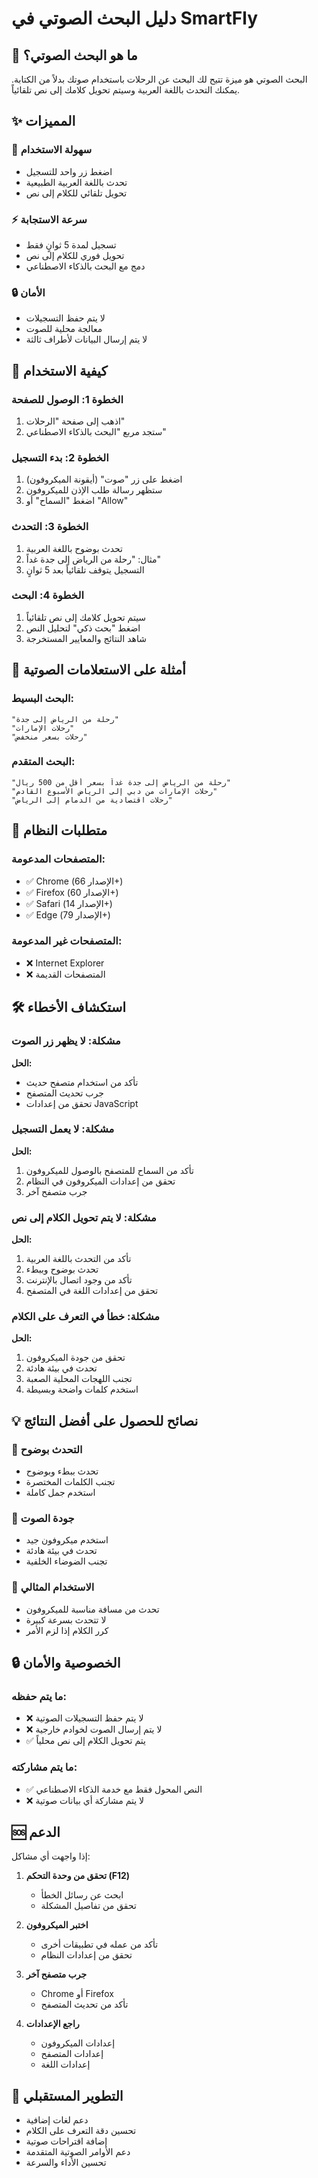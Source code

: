 # دليل البحث الصوتي في SmartFly

## 🎤 ما هو البحث الصوتي؟

البحث الصوتي هو ميزة تتيح لك البحث عن الرحلات باستخدام صوتك بدلاً من الكتابة. يمكنك التحدث باللغة العربية وسيتم تحويل كلامك إلى نص تلقائياً.

## ✨ المميزات

### 🎯 **سهولة الاستخدام**
- اضغط زر واحد للتسجيل
- تحدث باللغة العربية الطبيعية
- تحويل تلقائي للكلام إلى نص

### ⚡ **سرعة الاستجابة**
- تسجيل لمدة 5 ثوانٍ فقط
- تحويل فوري للكلام إلى نص
- دمج مع البحث بالذكاء الاصطناعي

### 🔒 **الأمان**
- لا يتم حفظ التسجيلات
- معالجة محلية للصوت
- لا يتم إرسال البيانات لأطراف ثالثة

## 🚀 كيفية الاستخدام

### الخطوة 1: الوصول للصفحة
1. اذهب إلى صفحة "الرحلات"
2. ستجد مربع "البحث بالذكاء الاصطناعي"

### الخطوة 2: بدء التسجيل
1. اضغط على زر "صوت" (أيقونة الميكروفون)
2. ستظهر رسالة طلب الإذن للميكروفون
3. اضغط "السماح" أو "Allow"

### الخطوة 3: التحدث
1. تحدث بوضوح باللغة العربية
2. مثال: "رحلة من الرياض إلى جدة غداً"
3. التسجيل يتوقف تلقائياً بعد 5 ثوانٍ

### الخطوة 4: البحث
1. سيتم تحويل كلامك إلى نص تلقائياً
2. اضغط "بحث ذكي" لتحليل النص
3. شاهد النتائج والمعايير المستخرجة

## 📝 أمثلة على الاستعلامات الصوتية

### البحث البسيط:
```
"رحلة من الرياض إلى جدة"
"رحلات الإمارات"
"رحلات بسعر منخفض"
```

### البحث المتقدم:
```
"رحلة من الرياض إلى جدة غداً بسعر أقل من 500 ريال"
"رحلات الإمارات من دبي إلى الرياض الأسبوع القادم"
"رحلات اقتصادية من الدمام إلى الرياض"
```

## 🔧 متطلبات النظام

### المتصفحات المدعومة:
- ✅ Chrome (الإصدار 66+)
- ✅ Firefox (الإصدار 60+)
- ✅ Safari (الإصدار 14+)
- ✅ Edge (الإصدار 79+)

### المتصفحات غير المدعومة:
- ❌ Internet Explorer
- ❌ المتصفحات القديمة

## 🛠️ استكشاف الأخطاء

### مشكلة: لا يظهر زر الصوت
**الحل:**
- تأكد من استخدام متصفح حديث
- جرب تحديث المتصفح
- تحقق من إعدادات JavaScript

### مشكلة: لا يعمل التسجيل
**الحل:**
1. تأكد من السماح للمتصفح بالوصول للميكروفون
2. تحقق من إعدادات الميكروفون في النظام
3. جرب متصفح آخر

### مشكلة: لا يتم تحويل الكلام إلى نص
**الحل:**
1. تأكد من التحدث باللغة العربية
2. تحدث بوضوح وببطء
3. تأكد من وجود اتصال بالإنترنت
4. تحقق من إعدادات اللغة في المتصفح

### مشكلة: خطأ في التعرف على الكلام
**الحل:**
1. تحقق من جودة الميكروفون
2. تحدث في بيئة هادئة
3. تجنب اللهجات المحلية الصعبة
4. استخدم كلمات واضحة وبسيطة

## 💡 نصائح للحصول على أفضل النتائج

### 🎯 **التحدث بوضوح**
- تحدث ببطء وبوضوح
- تجنب الكلمات المختصرة
- استخدم جمل كاملة

### 🎤 **جودة الصوت**
- استخدم ميكروفون جيد
- تحدث في بيئة هادئة
- تجنب الضوضاء الخلفية

### 📱 **الاستخدام المثالي**
- تحدث من مسافة مناسبة للميكروفون
- لا تتحدث بسرعة كبيرة
- كرر الكلام إذا لزم الأمر

## 🔒 الخصوصية والأمان

### ما يتم حفظه:
- ❌ لا يتم حفظ التسجيلات الصوتية
- ❌ لا يتم إرسال الصوت لخوادم خارجية
- ✅ يتم تحويل الكلام إلى نص محلياً

### ما يتم مشاركته:
- ✅ النص المحول فقط مع خدمة الذكاء الاصطناعي
- ❌ لا يتم مشاركة أي بيانات صوتية

## 🆘 الدعم

إذا واجهت أي مشاكل:

1. **تحقق من وحدة التحكم (F12)**
   - ابحث عن رسائل الخطأ
   - تحقق من تفاصيل المشكلة

2. **اختبر الميكروفون**
   - تأكد من عمله في تطبيقات أخرى
   - تحقق من إعدادات النظام

3. **جرب متصفح آخر**
   - Chrome أو Firefox
   - تأكد من تحديث المتصفح

4. **راجع الإعدادات**
   - إعدادات الميكروفون
   - إعدادات المتصفح
   - إعدادات اللغة

## 🎯 التطوير المستقبلي

- دعم لغات إضافية
- تحسين دقة التعرف على الكلام
- إضافة اقتراحات صوتية
- دعم الأوامر الصوتية المتقدمة
- تحسين الأداء والسرعة
